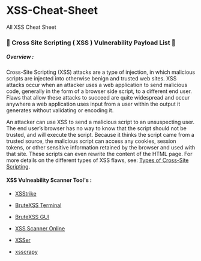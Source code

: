 # XSS-Cheat-Sheet
All XSS Cheat Sheet

### 🚀 Cross Site Scripting ( XSS ) Vulnerability Payload List 🚀

##### Overview : 

Cross-Site Scripting (XSS) attacks are a type of injection, in which malicious scripts are injected into otherwise benign and trusted web sites. XSS attacks occur when an attacker uses a web application to send malicious code, generally in the form of a browser side script, to a different end user. Flaws that allow these attacks to succeed are quite widespread and occur anywhere a web application uses input from a user within the output it generates without validating or encoding it.

An attacker can use XSS to send a malicious script to an unsuspecting user. The end user’s browser has no way to know that the script should not be trusted, and will execute the script. Because it thinks the script came from a trusted source, the malicious script can access any cookies, session tokens, or other sensitive information retained by the browser and used with that site. These scripts can even rewrite the content of the HTML page. For more details on the different types of XSS flaws, see: [Types of Cross-Site Scripting](https://www.owasp.org/index.php/Types_of_Cross-Site_Scripting).

#### XSS Vulneability Scanner Tool's :

* [XSStrike](https://github.com/UltimateHackers/XSStrike)

* [BruteXSS Terminal](https://github.com/shawarkhanethicalhacker/BruteXSS)

* [BruteXSS GUI](https://github.com/rajeshmajumdar/BruteXSS)

* [XSS Scanner Online](http://xss-scanner.com/)

* [XSSer](https://tools.kali.org/web-applications/xsser)

* [xsscrapy](https://github.com/DanMcInerney/xsscrapy)
